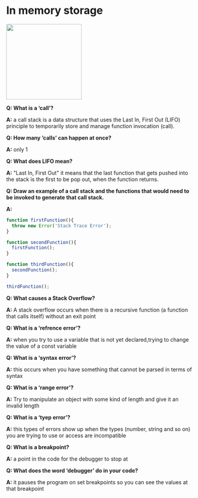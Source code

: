 # **In memory storage**

<img src="https://reactjs.org/logo-og.png" width="200">

**Q: What is a ‘call’?**

**A:** a call stack is a data structure that uses the Last In, First Out (LIFO) principle to temporarily store and manage function invocation (call).

**Q: How many ‘calls’ can happen at once?**

**A:** only 1

**Q: What does LIFO mean?**

**A:** "Last In, First Out" it means that the last function that gets pushed into the stack is the first to be pop out, when the function returns.

**Q: Draw an example of a call stack and the functions that would need to be invoked to generate that call stack.**

**A:**

```Javascript
function firstFunction(){
  throw new Error('Stack Trace Error');
}

function secondFunction(){
  firstFunction();
}

function thirdFunction(){
  secondFunction();
}

thirdFunction();
```

**Q: What causes a Stack Overflow?**

**A:** A stack overflow occurs when there is a recursive function (a function that calls itself) without an exit point

**Q: What is a ‘refrence error’?**

**A:** when you try to use a variable that is not yet declared,trying to change the value of a const variable

**Q: What is a ‘syntax error’?**

**A:** this occurs when you have something that cannot be parsed in terms of syntax

**Q: What is a ‘range error’?**

**A:** Try to manipulate an object with some kind of length and give it an invalid length

**Q: What is a ‘tyep error’?**

**A:** this types of errors show up when the types (number, string and so on) you are trying to use or access are incompatible

**Q: What is a breakpoint?**

**A:** a point in the code for the debugger to stop at

**Q: What does the word ‘debugger’ do in your code?**

**A:** it pauses the program on set breakpoints so you can see the values at that breakpoint
